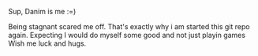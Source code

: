 Sup, Danim is me :=)


Being stagnant scared me off.
      That's exactly why i am started this git repo again.
      Expecting I would do myself some good and not just playin games
      Wish me luck and hugs.

